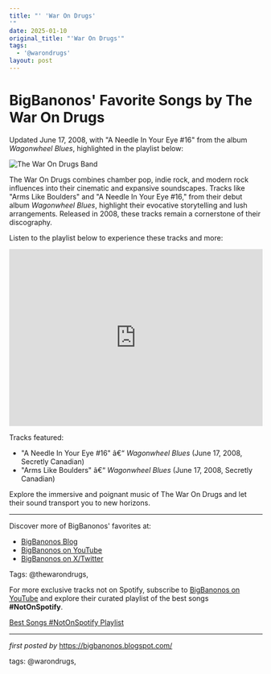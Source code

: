 ```yaml
---
title: "' 'War On Drugs'
'"
date: 2025-01-10
original_title: "'War On Drugs'"
tags:
  - '@warondrugs'
layout: post
---
```

<div class="post-title"> <h1>BigBanonos' Favorite Songs by The War On Drugs</h1>
</div>
<p>Updated June 17, 2008, with "A Needle In Your Eye #16" from the album <i>Wagonwheel Blues</i>, highlighted in the playlist below:</p>
<div class="post-image"> <img src="https://ca-times.brightspotcdn.com/dims4/default/3007f5b/2147483647/strip/false/crop/3600x2400+0+0/resize/1486x991!/quality/75/?url=https%3A%2F%2Fcalifornia-times-brightspot.s3.amazonaws.com%2Fe2%2F89%2Ffcf817df49aaaca9ed791b850368%2Fla-photos-1staff-851164-ca-the-war-on-drugs-band-6-brv.jpg" alt="The War On Drugs Band">
</div>
<p>The War On Drugs combines chamber pop, indie rock, and modern rock influences into their cinematic and expansive soundscapes. Tracks like "Arms Like Boulders" and "A Needle In Your Eye #16," from their debut album <i>Wagonwheel Blues</i>, highlight their evocative storytelling and lush arrangements. Released in 2008, these tracks remain a cornerstone of their discography.</p>
<p>Listen to the playlist below to experience these tracks and more:</p>
<div class="spotify-embed"> <iframe src="https://open.spotify.com/embed/playlist/15IFFCJak4e2uF3YOeTaqA?utm_source=generator" width="100%" height="352" frameBorder="0" allowfullscreen="" allow="autoplay; clipboard-write; encrypted-media; fullscreen; picture-in-picture" loading="lazy"></iframe>
</div>
<p>Tracks featured:</p>
<ul> <li>"A Needle In Your Eye #16" â€“ <i>Wagonwheel Blues</i> (June 17, 2008, Secretly Canadian)</li> <li>"Arms Like Boulders" â€“ <i>Wagonwheel Blues</i> (June 17, 2008, Secretly Canadian)</li>
</ul>
<p>Explore the immersive and poignant music of The War On Drugs and let their sound transport you to new horizons.</p>
<hr>
<div class="post-footer"> <p>Discover more of BigBanonos' favorites at:</p> <ul> <li><a href="https://bigbanonos.blogspot.com/" target="_blank">BigBanonos Blog</a></li> <li><a href="https://www.youtube.com/@BigBanonos" target="_blank">BigBanonos on YouTube</a></li> <li><a href="https://x.com/bigbanonos" target="_blank">BigBanonos on X/Twitter</a></li> </ul>
</div>
<div class="post-tags"> Tags: @thewarondrugs,
</div>


<!--Subscribe and Playlist Links-->
<div>
    <p>For more exclusive tracks not on Spotify, subscribe to <a href="https://www.youtube.com/@BigBanonos" target="_blank">BigBanonos on YouTube</a> and explore their curated playlist of the best songs <strong>#NotOnSpotify</strong>.</p>
    <p><a href="https://www.youtube.com/playlist?list=PLtuNtuTatqI0kFahUCbtbfenC_ET5O_tr" target="_blank">Best Songs #NotOnSpotify Playlist<br /></a></p></div>

<hr />

<p><em>first posted by</em> <a href="https://bigbanonos.blogspot.com/" rel="noopener" target="_new">https://bigbanonos.blogspot.com/</a></p>

<p>tags: @warondrugs,</p>
